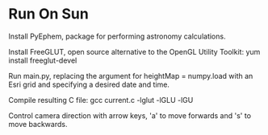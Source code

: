 Run On Sun
==========

Install PyEphem, package for performing astronomy calculations.

Install FreeGLUT, open source alternative to the OpenGL Utility Toolkit: yum install freeglut-devel

Run main.py, replacing the argument for heightMap = numpy.load with an Esri grid and specifying a desired date and time.

Compile resulting C file: gcc current.c -lglut -lGLU -lGU

Control camera direction with arrow keys, 'a' to move forwards and 's' to move backwards.
